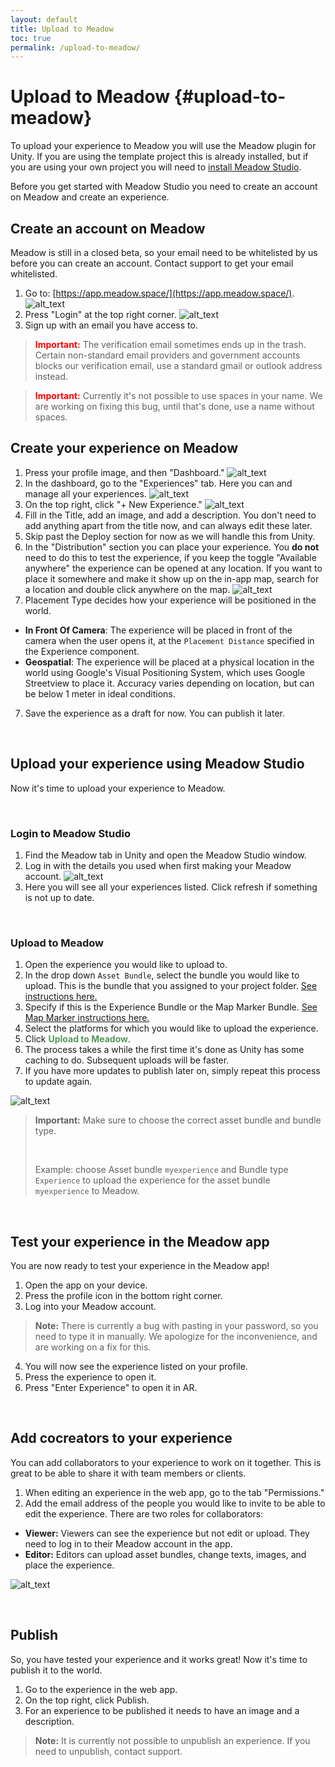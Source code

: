 ```yaml
---
layout: default
title: Upload to Meadow
toc: true
permalink: /upload-to-meadow/
---
```


# Upload to Meadow {#upload-to-meadow}

To upload your experience to Meadow you will use the Meadow plugin for Unity. If you are using the template project this is already installed, but if you are using your own project you will need to [install Meadow Studio](https://manual.meadow.space/install-meadow-studio/).

Before you get started with Meadow Studio you need to create an account on Meadow and create an experience.

## Create an account on Meadow 

Meadow is still in a closed beta, so your email need to be whitelisted by us before you can create an account. Contact support to get your email whitelisted.

1. Go to: [https://app.meadow.space/](https://app.meadow.space/).
![alt_text](../images/webapp-homepage.webp "Meadow Homepage")
2. Press "Login" at the top right corner. 
![alt_text](../images/webapp-login.webp "Login")
3. Sign up with an email you have access to. 

>**<font color="red">Important:</font>** The verification email sometimes ends up in the trash. Certain non-standard email providers and government accounts blocks our verification email, use a standard gmail or outlook address instead. 

>**<font color="red">Important:</font>** Currently it's not possible to use spaces in your name. We are working on fixing this bug, until that's done, use a name without spaces.


## Create your experience on Meadow

1. Press your profile image, and then "Dashboard."
![alt_text](../images/webapp-logged-in.webp "Logged in")
2. In the dashboard, go to the "Experiences" tab. Here you can and manage all your experiences.
![alt_text](../images/webapp-experiences.webp "Experiences")
2. On the top right, click "+ New Experience."
![alt_text](../images/webapp-new-experience.webp "Details")
3. Fill in the Title, add an image, and add a description. You don't need to add anything apart from the title now, and can always edit these later.
4. Skip past the Deploy section for now as we will handle this from Unity.
5. In the "Distribution" section you can place your experience. You **do not** need to do this to test the experience, if you keep the toggle "Available anywhere" the experience can be opened at any location. If you want to place it somewhere and make it show up on the in-app map, search for a location and double click anywhere on the map. 
![alt_text](../images/webapp-distribution-step.webp "Map")
6. Placement Type decides how your experience will be positioned in the world. 
- **In Front Of Camera**: The experience will be placed in front of the camera when the user opens it, at the `Placement Distance` specified in the Experience component. 
- **Geospatial**: The experience will be placed at a physical location in the world using Google's Visual Positioning System, which uses Google Streetview to place it. Accuracy varies depending on location, but can be below 1 meter in ideal conditions.
7. Save the experience as a draft for now. You can publish it later. 

<br>

## Upload your experience using Meadow Studio

Now it's time to upload your experience to Meadow. 

<br>

### Login to Meadow Studio

1. Find the Meadow tab in Unity and open the Meadow Studio window. 
2. Log in with the details you used when first making your Meadow account. 
![alt_text](../images/meadow-studio.webp "Meadow Studio Experiences")
3. Here you will see all your experiences listed. Click refresh if something is not up to date. 

<br>

### Upload to Meadow

1. Open the experience you would like to upload to.
2. In the drop down `Asset Bundle`, select the bundle you would like to upload. This is the bundle that you assigned to your project folder. [See instructions here.](https://manual.meadow.space/upload-to-meadow.html#add-your-files-to-an-asset-bundle)
3. Specify if this is the Experience Bundle or the Map Marker Bundle. [See Map Marker instructions here.](https://manual.meadow.space/map-marker.html)
4. Select the platforms for which you would like to upload the experience.
5. Click <b style="color: #559859;">Upload to Meadow</b>.
6. The process takes a while the first time it's done as Unity has some caching to do. Subsequent uploads will be faster.
7. If you have more updates to publish later on, simply repeat this process to update again.

![alt_text](../images/meadow-studio-upload.webp "Meadow Studio Upload")


> **Important:** Make sure to choose the correct asset bundle and bundle type. 
>
><br>
>
>Example: choose Asset bundle `myexperience` and Bundle type `Experience` to upload the experience for the asset bundle `myexperience` to Meadow.

<br>

## Test your experience in the Meadow app

You are now ready to test your experience in the Meadow app! 

1. Open the app on your device. 
2. Press the profile icon in the bottom right corner. 
3. Log into your Meadow account. 
> **Note:** There is currently a bug with pasting in your password, so you need to type it in manually. We apologize for the inconvenience, and are working on a fix for this.
4. You will now see the experience listed on your profile. 
5. Press the experience to open it.
6. Press "Enter Experience" to open it in AR.

<br>

## Add cocreators to your experience

You can add collaborators to your experience to work on it together. This is great to be able to share it with team members or clients.

1. When editing an experience in the web app, go to the tab "Permissions."
2. Add the email address of the people you would like to invite to be able to edit the experience. There are two roles for collaborators:
- **Viewer:** Viewers can see the experience but not edit or upload. They need to log in to their Meadow account in the app.
- **Editor:** Editors can upload asset bundles, change texts, images, and place the experience. 

![alt_text](../images/webapp-permissions.webp "Permissions")

<br>

## Publish

So, you have tested your experience and it works great! Now it's time to publish it to the world. 

1. Go to the experience in the web app.
2. On the top right, click Publish.
3. For an experience to be published it needs to have an image and a description.

> **Note:** It is currently not possible to unpublish an experience. If you need to unpublish, contact support.